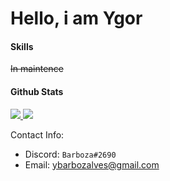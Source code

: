 <!--
**YgorAlves/YgorAlves** is a ✨ _special_ ✨ repository because its `README.md` (this file) appears on your GitHub profile.

Here are some ideas to get you started:

- 🔭 I’m currently working on ...
- 🌱 I’m currently learning ...
- 👯 I’m looking to collaborate on ...
- 🤔 I’m looking for help with ...
- 💬 Ask me about ...
- 📫 How to reach me: ...
- 😄 Pronouns: ...
- ⚡ Fun fact: ...
-->
# Hello, i am Ygor

#### Skills
~~In maintence~~

#### Github Stats
<!-- <details>
  <summary>Stats</summary> -->
<a href="https://github.com/YgorAlves">
  <img src="https://github-readme-stats.vercel.app/api?username=ygoralves&show_icons=true&theme=dracula" />
</a>
<a href="https://github.com/YgorAlves">
  <img src="https://github-readme-stats.vercel.app/api/top-langs/?username=Daggy1234&layout=compact&theme=dracula" />
</a>
<!-- </details> -->
  
Contact Info:

- Discord: `Barboza#2690`
- Email: ybarbozalves@gmail.com

